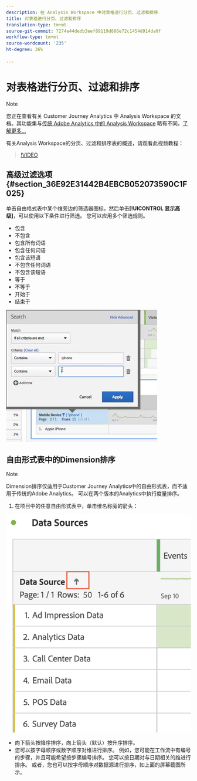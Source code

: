 ```yaml
---
description: 在 Analysis Workspace 中对表格进行分页、过滤和排序
title: 对表格进行分页、过滤和排序
translation-type: tm+mt
source-git-commit: 7274e44dedb3eef89119d886e72c1454d914da0f
workflow-type: tm+mt
source-wordcount: '235'
ht-degree: 36%

---
```



# 对表格进行分页、过滤和排序

>[!NOTE]
>
>您正在查看有关 Customer Journey Analytics 中 Analysis Workspace 的文档。其功能集与[传统 Adobe Analytics 中的 Analysis Workspace](https://docs.adobe.com/content/help/zh-Hans/analytics/analyze/analysis-workspace/home.html) 略有不同。[了解更多...](/help/getting-started/cja-aa.md)

有关Analysis Workspace的分页、过滤和排序表的概述，请观看此视频教程：

>[!VIDEO](https://video.tv.adobe.com/v/23968)

## 高级过滤选项 {#section_36E92E31442B4EBCB052073590C1F025}

单击自由格式表中某个维旁边的筛选器图标，然后单击&#x200B;**[!UICONTROL 显示高级]**，可以使用以下条件进行筛选。 您可以应用多个筛选规则。

* 包含
* 不包含
* 包含所有词语
* 包含任何词语
* 包含该短语
* 不包含任何词语
* 不包含该短语
* 等于
* 不等于
* 开始于
* 结束于

![](assets/advanced-filter.png)

## 自由形式表中的Dimension排序

>[!NOTE]
>
>Dimension排序仅适用于Customer Journey Analytics中的自由形式表，而不适用于传统的Adobe Analytics。 可以在两个版本的Analytics中执行度量排序。

1. 在项目中的任意自由形式表中，单击维名称旁的箭头：

![](assets/sort-dimensions.png)

* 向下箭头按降序排序，向上箭头（默认）按升序排序。
* 您可以按字母顺序或数字顺序对维进行排序。 例如，您可能在工作流中有编号的步骤，并且可能希望按步骤编号排序。 您可以按日期对与日期相关的维进行排序。 或者，您也可以按字母顺序对数据源进行排序，如上面的屏幕截图所示。
